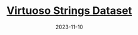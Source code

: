 ---
layout: page
date: 2023-11-10
title: <a href="https://github.com/arme-project/virtuoso-strings">Virtuoso Strings Dataset</a>
tags: [data]
description: "I lead the curation of the Virtuoso Strings, a dataset for timing analysis and automatic music transcription (AMT) tasks requiring note onset annotations. This dataset takes advantage of real-world recordings in multitrack format and is curated as a component of the Augmented Reality Music Ensemble (ARME) project. For ISMIR late-breaking demo, please see ismir2023program.ismir.net/lbd_312.html"
categories: 
---